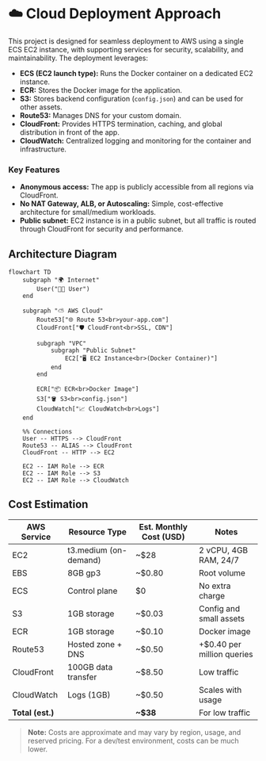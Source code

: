 # ☁️ Cloud Deployment Approach

This project is designed for seamless deployment to AWS using a single ECS EC2 instance, with supporting services for security, scalability, and maintainability. The deployment leverages:

- **ECS (EC2 launch type):** Runs the Docker container on a dedicated EC2 instance.
- **ECR:** Stores the Docker image for the application.
- **S3:** Stores backend configuration (`config.json`) and can be used for other assets.
- **Route53:** Manages DNS for your custom domain.
- **CloudFront:** Provides HTTPS termination, caching, and global distribution in front of the app.
- **CloudWatch:** Centralized logging and monitoring for the container and infrastructure.

### Key Features
- **Anonymous access:** The app is publicly accessible from all regions via CloudFront.
- **No NAT Gateway, ALB, or Autoscaling:** Simple, cost-effective architecture for small/medium workloads.
- **Public subnet:** EC2 instance is in a public subnet, but all traffic is routed through CloudFront for security and performance.

## Architecture Diagram

```mermaid
flowchart TD
    subgraph "🌍 Internet"
        User("🧑‍💻 User")
    end

    subgraph "⛅ AWS Cloud"
        Route53["🌐 Route 53<br>your-app.com"]
        CloudFront["🛡️ CloudFront<br>SSL, CDN"]
        
        subgraph "VPC"
            subgraph "Public Subnet"
                EC2["🖥️ EC2 Instance<br>(Docker Container)"]
            end
        end

        ECR["📦 ECR<br>Docker Image"]
        S3["🪣 S3<br>config.json"]
        CloudWatch["📈 CloudWatch<br>Logs"]
    end

    %% Connections
    User -- HTTPS --> CloudFront
    Route53 -- ALIAS --> CloudFront
    CloudFront -- HTTP --> EC2
    
    EC2 -- IAM Role --> ECR
    EC2 -- IAM Role --> S3
    EC2 -- IAM Role --> CloudWatch
```

## Cost Estimation

| AWS Service      | Resource Type        | Est. Monthly Cost (USD) | Notes |
|------------------|----------------------|-------------------------|-------|
| EC2              | t3.medium (on-demand)| ~$28                    | 2 vCPU, 4GB RAM, 24/7 |
| EBS              | 8GB gp3              | ~$0.80                  | Root volume |
| ECS              | Control plane        | $0                      | No extra charge |
| S3               | 1GB storage          | ~$0.03                  | Config and small assets |
| ECR              | 1GB storage          | ~$0.10                  | Docker image |
| Route53          | Hosted zone + DNS    | ~$0.50                  | +$0.40 per million queries |
| CloudFront       | 100GB data transfer  | ~$8.50                  | Low traffic |
| CloudWatch       | Logs (1GB)           | ~$0.50                  | Scales with usage |
| **Total (est.)** |                      | **~$38**                | For low traffic |

> **Note:** Costs are approximate and may vary by region, usage, and reserved pricing. For a dev/test environment, costs can be much lower.